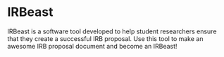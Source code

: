 # IRBeast

IRBeast is a software tool developed to help student researchers ensure that they create a successful IRB proposal.
Use this tool to make an awesome IRB proposal document and become an IRBeast!
